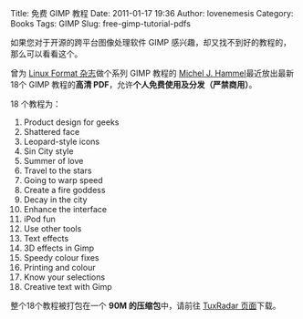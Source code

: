 Title: 免费 GIMP 教程
Date: 2011-01-17 19:36
Author: lovenemesis
Category: Books
Tags: GIMP
Slug: free-gimp-tutorial-pdfs

如果您对于开源的跨平台图像处理软件 GIMP
感兴趣，却又找不到好的教程的，那么可以看看这个。

曾为 [Linux Format 杂志](http://www.linuxformat.com/)做个系列 GIMP
教程的 [Michel J. Hammel](http://www.graphics-muse.org/)最近放出最新18个
GIMP 教程的**高清 PDF**，允许**个人免费使用及分发（严禁商用）**。

18 个教程为：

1.  Product design for geeks
2.  Shattered face
3.  Leopard-style icons
4.  Sin City style
5.  Summer of love
6.  Travel to the stars
7.  Going to warp speed
8.  Create a fire goddess
9.  Decay in the city
10. Enhance the interface
11. iPod fun
12. Use other tools
13. Text effects
14. 3D effects in Gimp
15. Speedy colour fixes
16. Printing and colour
17. Know your selections
18. Creative text with Gimp

整个18个教程被打包在一个 **90M 的压缩包**中，请前往 [TuxRadar
页面](http://tuxradar.com/gimp)下载。
